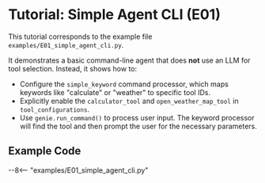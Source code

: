 # Tutorial: Simple Agent CLI (E01)

This tutorial corresponds to the example file `examples/E01_simple_agent_cli.py`.

It demonstrates a basic command-line agent that does **not** use an LLM for tool selection. Instead, it shows how to:
- Configure the `simple_keyword` command processor, which maps keywords like "calculate" or "weather" to specific tool IDs.
- Explicitly enable the `calculator_tool` and `open_weather_map_tool` in `tool_configurations`.
- Use `genie.run_command()` to process user input. The keyword processor will find the tool and then prompt the user for the necessary parameters.

## Example Code

--8<-- "examples/E01_simple_agent_cli.py"
